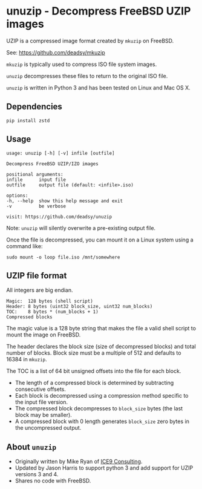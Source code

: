 # unuzip - Decompress FreeBSD UZIP images

UZIP is a compressed image format created by `mkuzip` on FreeBSD.

See: https://github.com/deadsy/mkuzip

`mkuzip` is typically used to compress ISO file system images.

`unuzip` decompresses these files to return to the original ISO file.

`unuzip` is written in Python 3 and has been tested on Linux and Mac OS X.

## Dependencies

    pip install zstd

## Usage

    usage: unuzip [-h] [-v] infile [outfile]

    Decompress FreeBSD UZIP/IZO images

    positional arguments:
    infile      input file
    outfile     output file (default: <infile>.iso)

    options:
    -h, --help  show this help message and exit
    -v          be verbose

    visit: https://github.com/deadsy/unuzip

Note: `unuzip` will silently overwrite a pre-existing output file.

Once the file is decompressed, you can mount it on a Linux system using a command like:

    sudo mount -o loop file.iso /mnt/somewhere

## UZIP file format

All integers are big endian.

    Magic:  128 bytes (shell script)
    Header: 8 bytes (uint32 block_size, uint32 num_blocks)
    TOC:    8 bytes * (num_blocks + 1)
    Compressed blocks

The magic value is a 128 byte string that makes the file a valid shell script to mount the image on FreeBSD.

The header declares the block size (size of decompressed blocks) and total number of blocks.
Block size must be a multiple of 512 and defaults to 16384 in `mkuzip`.

The TOC is a list of 64 bit unsigned offsets into the file for each block.
 * The length of a compressed block is determined by subtracting consecutive offsets.
 * Each block is decompressed using a compression method specific to the input file version.
 * The compressed block decompresses to `block_size` bytes (the last block may be smaller).
 * A compressed block with 0 length generates `block_size` zero bytes in the uncompressed output.

## About `unuzip`

 * Originally written by Mike Ryan of [ICE9 Consulting](https://ice9.us).
 * Updated by Jason Harris to support python 3 and add support for UZIP versions 3 and 4.
 * Shares no code with FreeBSD.
